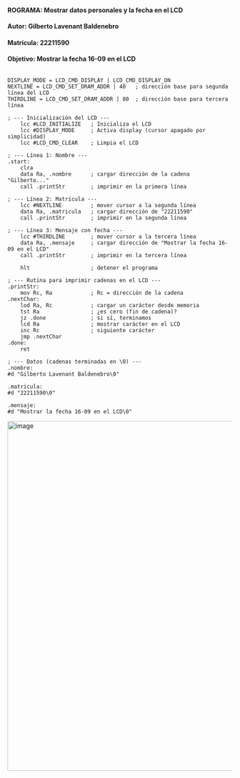 #### ROGRAMA: Mostrar datos personales y la fecha en el LCD
#### Autor: Gilberto Lavenant Baldenebro
#### Matrícula: 22211590
#### Objetivo: Mostrar la fecha 16-09 en el LCD


```text 

DISPLAY_MODE = LCD_CMD_DISPLAY | LCD_CMD_DISPLAY_ON
NEXTLINE = LCD_CMD_SET_DRAM_ADDR | 40   ; dirección base para segunda línea del LCD
THIRDLINE = LCD_CMD_SET_DRAM_ADDR | 80  ; dirección base para tercera línea

; --- Inicialización del LCD ---
    lcc #LCD_INITIALIZE   ; Inicializa el LCD
    lcc #DISPLAY_MODE     ; Activa display (cursor apagado por simplicidad)
    lcc #LCD_CMD_CLEAR    ; Limpia el LCD

; --- Línea 1: Nombre ---
.start:
    clra
    data Ra, .nombre      ; cargar dirección de la cadena "Gilberto..."
    call .printStr        ; imprimir en la primera línea

; --- Línea 2: Matrícula ---
    lcc #NEXTLINE         ; mover cursor a la segunda línea
    data Ra, .matricula   ; cargar dirección de "22211590"
    call .printStr        ; imprimir en la segunda línea

; --- Línea 3: Mensaje con fecha ---
    lcc #THIRDLINE        ; mover cursor a la tercera línea
    data Ra, .mensaje     ; cargar dirección de "Mostrar la fecha 16-09 en el LCD"
    call .printStr        ; imprimir en la tercera línea

    hlt                   ; detener el programa

; --- Rutina para imprimir cadenas en el LCD ---
.printStr:
    mov Rc, Ra            ; Rc = dirección de la cadena
.nextChar:
    lod Ra, Rc            ; cargar un carácter desde memoria
    tst Ra                ; ¿es cero (fin de cadena)?
    jz .done              ; si sí, terminamos
    lcd Ra                ; mostrar carácter en el LCD
    inc Rc                ; siguiente carácter
    jmp .nextChar
.done:
    ret

; --- Datos (cadenas terminadas en \0) ---
.nombre:
#d "Gilberto Lavenant Baldenebro\0"

.matricula:
#d "22211590\0"

.mensaje:
#d "Mostrar la fecha 16-09 en el LCD\0"
```
<img width="1092" height="783" alt="image" src="https://github.com/user-attachments/assets/543ba4c0-1ca2-4959-b99f-26c796931eeb" />
